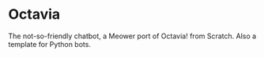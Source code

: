 # Octavia
The not-so-friendly chatbot, a Meower port of Octavia! from Scratch. Also a template for Python bots.
